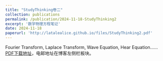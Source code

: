 ```yaml
---
title: "StudyThinking卷二"
collection: publications
permalink: /publication/2024-11-18-StudyThinking2
excerpt: '数学物理方程笔记'
date: 2024-11-18
paperurl: 'http://latalealice.github.io/files/StudyThinking2.pdf'
---
```


Fourier Transform, Laplace Transform, Wave Equation, Hear Equation……  
[PDF下载地址](http://latalealice.github.io/files/StudyThinking2.pdf)，电邮地址在博客左侧栏板块。
